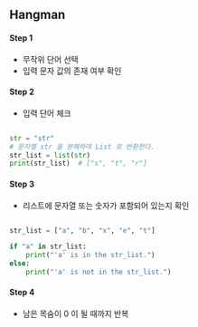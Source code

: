 ## Hangman

#### Step 1

- 무작위 단어 선택
- 입력 문자 값의 존재 여부 확인

#### Step 2

- 입력 단어 체크
```python

str = "str"
# 문자열 str 을 분해하여 List 로 반환한다.
str_list = list(str)
print(str_list)  # ["s", "t", "r"]
```

#### Step 3

- 리스트에 문자열 또는 숫자가 포함되어 있는지 확인

```python

str_list = ["a", "b", "x", "e", "t"]

if "a" in str_list:
    print("'a' is in the str_list.")
else:
    print("'a' is not in the str_list.")

```

#### Step 4

- 남은 목숨이 0 이 될 때까지 반복